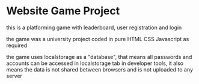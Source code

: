 # Website Game Project

this is a platforming game with leaderboard, user registration and login 

the game was a university project coded in pure HTML CSS Javascript as required

the game uses localstorage as a "database", that means all passwords and accounts can be accessed in localstorage tab in developer tools, it also means the data is not shared between browsers and is not uploaded to any server
